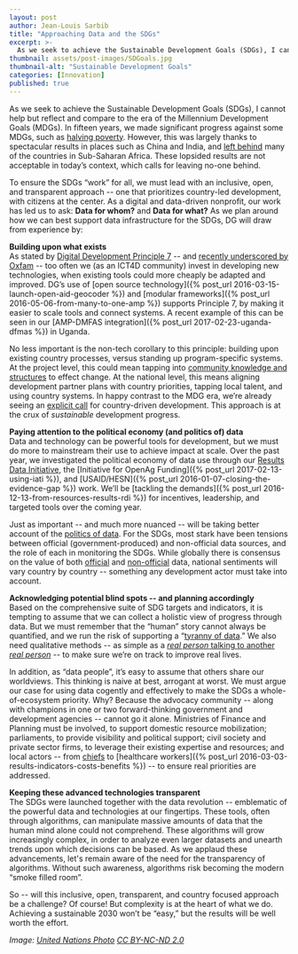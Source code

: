 ```yaml
---
layout: post
author: Jean-Louis Sarbib
title: "Approaching Data and the SDGs"
excerpt: >-
  As we seek to achieve the Sustainable Development Goals (SDGs), I cannot help but reflect and compare to the era of the Millennium Development Goals (MDGs). In fifteen years, we made significant progress against some MDGs, such as halving poverty....
thumbnail: assets/post-images/SDGoals.jpg
thumbnail-alt: "Sustainable Development Goals"
categories: [Innovation]
published: true
---
```


As we seek to achieve the Sustainable Development Goals (SDGs), I cannot help but reflect and compare to the era of the Millennium Development Goals (MDGs). In fifteen years, we made significant progress against some MDGs, such as [halving poverty](http://www.un.org/millenniumgoals/poverty.shtml). However, this was largely thanks to spectacular results in places such as China and India, and [left behind](http://www.mdgmonitor.org/mdg-1-eradicate-poverty-hunger/) many of the countries in Sub-Saharan Africa. These lopsided results are not acceptable in today’s context, which calls for leaving no-one behind. 

To ensure the SDGs “work” for all, we must lead with an inclusive, open, and transparent approach -- one that prioritizes country-led development, with citizens at the center. As a digital and data-driven nonprofit, our work has led us to ask: **Data for whom?** and **Data for what?** As we plan around how we can best support data infrastructure for the SDGs, DG will draw from experience by:

**Building upon what exists**  
As stated by [Digital Development Principle 7](http://digitalprinciples.org/reuse-and-improve/) -- and [recently underscored by Oxfam](http://policy-practice.oxfam.org.uk/publications/digital-development-what-is-the-role-of-international-ngos-ict-for-development-620193) -- too often we (as an ICT4D community) invest in developing new technologies, when existing tools could more cheaply be adapted and improved. DG’s use of [open source technology]({% post_url 2016-03-15-launch-open-aid-geocoder %}) and [modular frameworks]({% post_url 2016-05-06-from-many-to-one-amp %}) supports Principle 7, by making it easier to scale tools and connect systems. A recent example of this can be seen in our [AMP-DMFAS integration]({% post_url 2017-02-23-uganda-dfmas %}) in Uganda. 

No less important is the non-tech corollary to this principle: building upon existing country processes, versus standing up program-specific systems. At the project level, this could mean tapping into [community knowledge and structures](https://oxfamblogs.org/fp2p/how-complexity-thinking-cut-malnutrition-in-vietnam-by-two-thirds/) to effect change. At the national level, this means aligning development partner plans with country priorities, tapping local talent, and using country systems. In happy contrast to the MDG era, we’re already seeing an [explicit call](http://effectivecooperation.org/wp-content/uploads/2016/12/OutcomeDocumentEnglish.pdf) for country-driven development. This approach is at the crux of *sustainable* development progress.

**Paying attention to the political economy (and politics of) data**  
Data and technology can be powerful tools for development, but we must do more to mainstream their use to achieve impact at scale. Over the past year, we investigated the political economy of data use through our [Results Data Initiative](http://www.developmentgateway.org/expertise/results/), the [Initiative for OpenAg Funding]({% post_url 2017-02-13-using-iati %}), and [USAID/HESN]({% post_url 2016-01-07-closing-the-evidence-gap %}) work. We’ll be [tackling the demands]({% post_url 2016-12-13-from-resources-results-rdi %}) for incentives, leadership, and targeted tools over the coming year. 

Just as important -- and much more nuanced -- will be taking better account of the [politics of data](http://blogs.lse.ac.uk/impactofsocialsciences/2015/10/07/how-data-does-political-things/). For the SDGs, most stark have been tensions between official (government-produced) and non-official data sources, and the role of each in monitoring the SDGs. While globally there is consensus on the value of both [official](http://undataforum.org/WorldDataForum/wp-content/uploads/2017/01/Cape-Town-Action-Plan-For-Data-Jan2017.pdf) and [non-official](http://tapnetwork2030.org/wp-content/uploads/2015/04/TAP-Non-Official-Data-Discussion-Paper.pdf) data, national sentiments will vary country by country -- something any development actor must take into account.

**Acknowledging potential blind spots -- and planning accordingly**  
Based on the comprehensive suite of SDG targets and indicators, it is tempting to assume that we can collect a holistic view of progress through data. But we must remember that the “human” story cannot always be quantified, and we run the risk of supporting a “[tyranny of data](https://arxiv.org/abs/1612.00323).” We also need qualitative methods -- as simple as a [*real person* talking to another *real person*](http://feedbacklabs.org/focus-on-people-and-stop-the-hashtag-activism-already/) -- to make sure we’re on track to improve real lives.

In addition, as “data people”, it’s easy to assume that others share our worldviews. This thinking is naive at best, arrogant at worst. We must argue our case for using data cogently and effectively to make the SDGs a whole-of-ecosystem priority. Why? Because the advocacy community -- along with champions in one or two forward-thinking government and development agencies -- cannot go it alone. Ministries of Finance and Planning must be involved, to support domestic resource mobilization; parliaments, to provide visibility and political support; civil society and private sector firms, to leverage their existing expertise and resources; and local actors -- from [chiefs](http://www.latimes.com/world/great-reads/la-fg-c1-kenya-twitter-20150901-story.html) to [healthcare workers]({% post_url 2016-03-03-results-indicators-costs-benefits %}) -- to ensure real priorities are addressed.

**Keeping these advanced technologies transparent**  
The SDGs were launched together with the data revolution -- emblematic of the powerful data and technologies at our fingertips. These tools, often through algorithms, can manipulate massive amounts of data that the human mind alone could not comprehend. These algorithms will grow increasingly complex, in order to analyze even larger datasets and unearth trends upon which decisions can be based. As we applaud these advancements, let's remain aware of the need for the transparency of algorithms. Without such awareness, algorithms risk becoming the modern “smoke filled room”.

So -- will this inclusive, open, transparent, and country focused approach be a challenge? Of course! But complexity is at the heart of what we do. Achieving a sustainable 2030 won’t be “easy,” but the results will be well worth the effort.

*Image: [United Nations Photo](https://www.flickr.com/photos/un_photo/25649593764/in/photolist-F5ySBf-dxyZf1-sbVRDB-dxyZi3-dkdfqA-rfbkD8-rUyL8c-rUpJ53-o2SWEa-s9J4tu-rfdnak-rUrNwA-sbQtTJ-sbYSw6-sc1Snz-rUpKbw-qmhygp-duP7za-duP7YD-qmhyUt-q4J6yj-cAE6j7-duUGQq-duP7ct-qme8FW-avALhx-cAE6zo-q4Rd26-ppihqo-ie8dXQ-ie8yaM-q4SFcV-pzUs94-s9G2db-nKFxwT-rSFPHe-sbSuhq-nKFJ7G-nKGvGr-rfdm1r-sbQrah-o4XKca-o18JpL-rfdkoK-o34dEh-9gQUTH-o34dAj-nKFy4e-nKFy5g-o18J9f) [CC BY-NC-ND 2.0](https://creativecommons.org/licenses/by-nc-nd/2.0/)*

